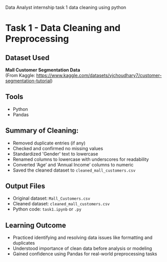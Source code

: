 Data Analyst internship task 1 data cleaning using python
# Task 1 - Data Cleaning and Preprocessing

## Dataset Used
**Mall Customer Segmentation Data**  
(From Kaggle: https://www.kaggle.com/datasets/vjchoudhary7/customer-segmentation-tutorial)

## Tools
- Python
- Pandas

## Summary of Cleaning:
- Removed duplicate entries (if any)
- Checked and confirmed no missing values
- Standardized 'Gender' text to lowercase
- Renamed columns to lowercase with underscores for readability
- Converted ‘Age’ and ‘Annual Income’ columns to numeric
- Saved the cleaned dataset to `cleaned_mall_customers.csv`

## Output Files
- Original dataset: `Mall_Customers.csv`
- Cleaned dataset: `cleaned_mall_customers.csv`
- Python code: `task1.ipynb` or `.py`

## Learning Outcome
- Practiced identifying and resolving data issues like formatting and duplicates
- Understood importance of clean data before analysis or modeling
- Gained confidence using Pandas for real-world preprocessing tasks
